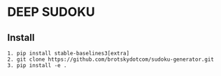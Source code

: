 # DEEP SUDOKU





## Install

    1. pip install stable-baselines3[extra]
    2. git clone https://github.com/brotskydotcom/sudoku-generator.git
    3. pip install -e .

